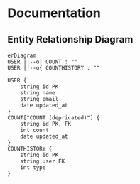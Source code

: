 # Documentation

## Entity Relationship Diagram

```mermaid
erDiagram
USER ||--o| COUNT : ""
USER ||--o{ COUNTHISTORY : ""

USER {
    string id PK
    string name
    string email
    date updated_at
}
COUNT["COUNT (depricated)"] {
    string id PK, FK
    int count
    date updated_at
}
COUNTHISTORY {
    string id PK
    string user FK
    int type
}
```
